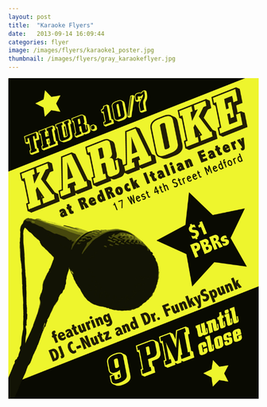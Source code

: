 ```yaml
---
layout: post
title:  "Karaoke Flyers"
date:   2013-09-14 16:09:44
categories: flyer
image: /images/flyers/karaoke1_poster.jpg 
thumbnail: /images/flyers/gray_karaokeflyer.jpg
---
```

![Karaoke Flyers][image]

[image]: /images/flyers/karaoke1_poster.jpg "Karaoke Flyers"
